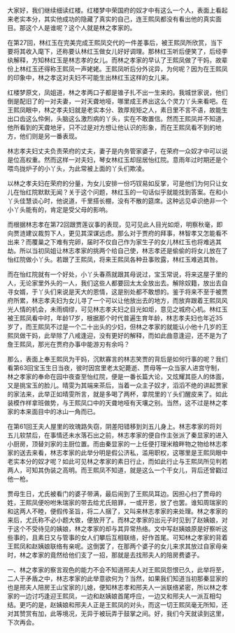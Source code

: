 
大家好，我们继续细读红楼。红楼梦中荣国府的奴才中有这么一个人，表面上看起来老实本分，其实他成功的隐藏了真实的自己，连王熙凤都没有看出他的真实面目。那这个人是谁呢？这个人就是林之孝家的。

在第27回，林红玉在完美完成王熙凤交代的一件差事后，被王熙凤所欣赏，当下要将其收入麾下，还称要认林红玉做女儿好好调理。那林红玉听后便笑了，后经李纨解释，方知林红玉是林志孝的女儿。而林之孝家的早认了王熙凤做了干妈，故辈份上林红玉还得称王熙凤一声姥姥。王熙凤听后分外诧异，为何呢？因为在王熙凤的印象中，林之孝这对夫妇不可能生出林红玉这样的女儿来。

红楼梦原文，凤姐道，林之孝两口子都是锥子扎不出一生来的。我城世家说，他们倒是配旧了的一对夫妻，一对天聋地哑，哪里成王养出这么个灵力丫头来看吧。在王熙凤眼中，林之孝夫妇就是老实本分、敦厚规矩之人，素日里不言不语，故能生出口齿这么伶俐，头脑这么激烈病的丫头，实在不敢置信。然而王熙凤并不知道，他所看到的天聋地牙，只不过是对方想让他认识的形象，而在王熙凤看不到的地方，他们则是另一番表现。

林志孝夫妇丈夫负责荣府的丈夫，妻子是内务管家婆子，在荣府一众奴才中可以说是位高权重。然而这样一对夫妇，琴女林红玉却屈居怡红院。意雨年过时期还是个喂鸟拢炉子的小丫头，为此常被上面的丫头们欺凌。

以林之孝夫妇在荣府的分量，为女儿安排一份巧钗易如反掌，可是他们为何只让女儿在怡红院默默无闻？关于这个问题，林红玉的一句话似乎就能找到答案。在和小丫头佳慧谈心时，他说道，千里搭长棚，没有不散的筵席。这种远见卓识绝非一个小丫头能有的，肯定是受父母的影响。

而根据林志孝在第72回跟贾莲议事的表现，见可见此人目光如炬，明察秋毫，即向贾涟建议裁剪下人，更见其深谋远虑。那么对于贾府的拜事，林智孝又怎能看不出来？而覆巢之下难有完卵，届时不仅自己作为家生子的女儿林红玉也将难逃其劫。所以当初凤姐让林志孝家的挑两个给自己使，林志孝还是偷偷的将女儿放在了怡红院做小丫头。若跟了王熙凤，将来王熙凤各种丑事败露，林红玉难逃其咎。

而在怡红院就有一个好处，小丫头春燕就跟其母说过，宝玉常说，将来这屋子里的人，无论家里外头的一人，我们这些人都要回太太全放出去。解除奴籍，放出去自寻女婿，于丫头们来说是天大的恩情，这是别处都不敢想的。鉴于将来不至于被贾府所累，林志孝夫妇为女儿寻了一个可以让他放出去的地方，而放弃跟着王熙凤风光人情的机会，未雨绸缪，可见林志孝夫妇之目光如炬，意见之城府心机。林红玉被王熙凤看中时，年龄17岁，根据那个时代普遍生育年龄，林志孝夫妇也年近35岁了，而王熙凤不过是一个二十出头的少妇，但林之孝家的就能认小他十几岁的王熙凤做干妈，此举除了八戒逢迎，没有更好的解释，而如此曲意逢迎，还不是为了詹王熙凤，那光在贾府办事中能游刃有余吗？

那么，表面上奉王熙凤为干妈，沉默寡言的林志笑贾的背后是如何行事的呢？我们看第63回宝玉生日当夜，彼时因宫里老太妃薨逝、贾母等一众当家人进宫守制，林之孝家的奉命在园中夜查至怡红院，便是一番长篇大论，又炫耀其臣人的体面，又是挑宝玉的脸儿。晴雯为其端来茶后，当着一众主子奴才，滔滔不绝的讲起贾家的家法来，此举正如晴雯所言，就是多喝了两杯，拿院里的丫头们醒皮来了。如此装模作样拿班做势，与王熙凤口中的天聋地哑有天壤之别。当然，这不过是林之孝家的本来面目中的冰山一角而已。

在第61回王夫人屋里的玫瑰路失窃，阴差阳错移到刘五儿身上。林志孝家的将刘五儿软禁后，在事情还未水落石出之前，林志孝家的便自作主张派了秦显家的进入小厨房，顶替刘家的主厨位置。而由秦显家的一上任便打理米粮畔物之物给林志孝家的送去来看，林志孝家的此举分明是假公济私，滥用职权，这哪里是王熙凤眼中老实本分的奴才呢？如此可见林之孝家的素日行止，而如此行止与王熙凤所见判若两人，可知其伪装之高明。而王熙凤不知道，就是这么一个干女儿，背后还曾戳过他一枪。

贾母生日，尤氏被看门的婆子带满，最后闹到了王熙凤耳边。因担心扫了贾母的姓，王熙凤便吩咐朱瑞家的带去给尤氏赔罪，一或开恩，放了也罢。谁知周瑞家的和这两人不睦，便假传圣旨，将二人捆了，又叫来林志孝家的来处理。林之孝家的来后，尤氏称不必小题大做，便放开了。而林之孝家的出元子时见到了赵姨娘，对于这个不受待见的姨娘，林之孝家的却与其异常热络。文中写赵姨娘原是好察听这些事的，且素日又与管事的女人们攀后互相联络，好作首尾。可知林之孝家的背着王熙凤和赵姨娘联络有亲呢。这倒罢了，在那两个婆子的女儿来求其放过自家母亲时，林之孝家的竟然给他们支了一招，那就是去找邢夫人的陪房费婆子。

一、林之孝家的察言观色的能力不会不知道邢夫人对王熙凤怨恨已久，此举将至，二人于矛盾之中，林志孝家的此举意欲何为？当然，如果我们知道当初那秦显家的也是邢夫人陪房王山宝家的儿媳，便知林志孝和邢夫人一派联络紧密，所以林之孝家的一边讨巧逢迎王熙凤，一边和赵姨娘首尾呼应，一边又和邢夫人一派互相勾结。更巧的是，赵姨娘和邢夫人正是王熙凤的对头，而这一切王熙凤毫无所知，还对其赞赏有加，此等境况，无异于被玩弄于鼓掌之间。好，我们今天就读到这里，下次再会。


